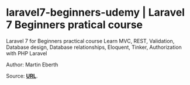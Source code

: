 # laravel7-beginners-udemy | Laravel 7 Beginners pratical course 

Laravel 7 for Beginners practical course
Learn MVC, REST, Validation, Database design, Database relationships, Eloquent, Tinker, Authorization with PHP Laravel

Author: Martin Eberth

Source: **[URL](https://www.udemy.com/course/laravel-7-for-beginners-practical-course/)**.